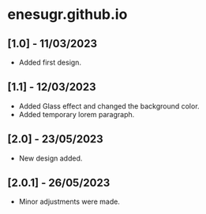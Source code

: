 # enesugr.github.io


## [1.0] - 11/03/2023

- Added first design.

## [1.1] - 12/03/2023

- Added Glass effect and changed the background color.
- Added temporary lorem paragraph.

## [2.0] - 23/05/2023

- New design added.

## [2.0.1] - 26/05/2023

- Minor adjustments were made.